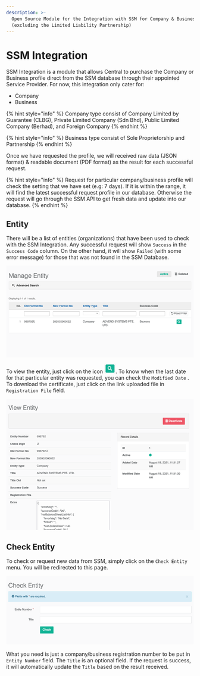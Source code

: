 ```yaml
---
description: >-
  Open Source Module for the Integration with SSM for Company & Business type
  (excluding the Limited Liability Partnership)
---
```


# SSM Integration

SSM Integration is a module that allows Central to purchase the Company or Business profile direct from the SSM database through their appointed Service Provider. For now, this integration only cater for:

* Company
* Business

{% hint style="info" %}
Company type consist of Company Limited by Guarantee \(CLBG\), Private Limited Company \(Sdn Bhd\), Public Limited Company \(Berhad\), and Foreign Company
{% endhint %}

{% hint style="info" %}
Business type consist of Sole Proprietorship and Partnership
{% endhint %}

Once we have requested the profile, we will received raw data \(JSON format\) & readable document \(PDF format\) as the result for each successful request.

{% hint style="info" %}
Request for particular company/business profile will check the setting that we have set \(e.g: 7 days\). If it is within the range, it will find the latest successful request profile in our database. Otherwise the request will go through the SSM API to get fresh data and update into our database.
{% endhint %}

## Entity

There will be a list of entities \(organizations\) that have been used to check with the SSM Integration. Any successful request will show `Success` in the `Success Code` column. On the other hand, it will show `Failed` \(with some error message\) for those that was not found in the SSM Database.

![List of Entity](../../.gitbook/assets/screenshot-2021-09-01-at-2.28.17-pm.png)

To view the entity, just click on the icon ![](../../.gitbook/assets/screenshot-2021-09-01-at-2.53.33-pm.png). To know when the last date for that particular entity was requested, you can check the `Modified Date` . To download the certificate, just click on the link uploaded file in `Registration File` field.

![Entity details](../../.gitbook/assets/screenshot-2021-09-01-at-2.50.24-pm.png)

## Check Entity

To check or request new data from SSM, simply click on the `Check Entity` menu. You will be redirected to this page.

![Check Entity screen](../../.gitbook/assets/screenshot-2021-09-01-at-3.36.25-pm.png)

What you need is just a company/business registration number to be put in `Entity Number` field. The `Title` is an optional field. If the request is success, it will automatically update the `Title` based on the result received.

